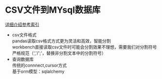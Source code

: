# CSV文件到MYsql数据库
[详细介绍参考索引](https://reflexzj.github.io/2016/12/05/csv_Mysql/)

- csv文件格式  
pandas读取csv格式方式更为灵活和高效，智能分割  
workbench直接读取csv文件时可能会分割效果不理想，需要我们对分割符号严格规范（','/';'，替换非分割文本中的分割符号）
- 查询数据库  
传统的connnect,cursor方式  
基于orm模型：sqlalchemy


